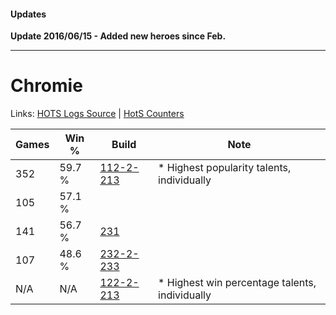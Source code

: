 #### Updates

**Update 2016/06/15 - Added new heroes since Feb.**

***

# Chromie

Links: [HOTS Logs Source](https://www.hotslogs.com/Sitewide/HeroDetails?Hero=Chromie) | [HotS Counters](http://hotscounters.com/#/hero/Chromie)

Games  | Win %  | Build     | Note
-----  | -----  | -----     | ----
352    | 59.7 % | [112-2-213](http://www.heroesfire.com/hots/talent-calculator/chromie#gROb) | * Highest popularity talents, individually
105    | 57.1 % | [](http://www.heroesfire.com/hots/talent-calculator/chromie#1) | 
141    | 56.7 % | [231](http://www.heroesfire.com/hots/talent-calculator/chromie#JF) | 
107    | 48.6 % | [232-2-233](http://www.heroesfire.com/hots/talent-calculator/chromie#l0Mv) | 
N/A    | N/A    | [122-2-213](http://www.heroesfire.com/hots/talent-calculator/chromie#gpp5) | * Highest win percentage talents, individually
